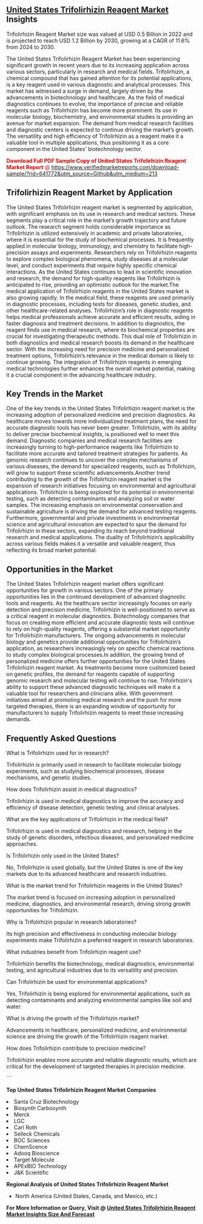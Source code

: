 <h2><a href="https://www.verifiedmarketreports.com/download-sample/?rid=641772&amp;utm_source=Github&amp;utm_medium=213" target="_blank">United States Trifolirhizin Reagent Market</a> Insights</h2><p>Trifolirhizin Reagent Market size was valued at USD 0.5 Billion in 2022 and is projected to reach USD 1.2 Billion by 2030, growing at a CAGR of 11.6% from 2024 to 2030.</p><p><p>The United States Trifolirhizin Reagent Market has been experiencing significant growth in recent years due to its increasing application across various sectors, particularly in research and medical fields. Trifolirhizin, a chemical compound that has gained attention for its potential applications, is a key reagent used in various diagnostic and analytical processes. This market has witnessed a surge in demand, largely driven by the advancements in biotechnology and healthcare. As the field of medical diagnostics continues to evolve, the importance of precise and reliable reagents such as Trifolirhizin has become more prominent. Its use in molecular biology, biochemistry, and environmental studies is providing an avenue for market expansion. The demand from medical research facilities and diagnostic centers is expected to continue driving the market’s growth. The versatility and high efficiency of Trifolirhizin as a reagent make it a valuable tool in multiple applications, thus positioning it as a core component in the United States’ biotechnology sector.<p><span class=""><span style="color: #ff0000;"><strong>Download Full PDF Sample Copy of United States Trifolirhizin Reagent Market Report</strong> @ </span><a href="https://www.verifiedmarketreports.com/download-sample/?rid=641772&amp;utm_source=Github&amp;utm_medium=213" target="_blank">https://www.verifiedmarketreports.com/download-sample/?rid=641772&amp;utm_source=Github&amp;utm_medium=213</a></span></p></p><h2>Trifolirhizin Reagent Market by Application</h2><p>The United States Trifolirhizin reagent market is segmented by application, with significant emphasis on its use in research and medical sectors. These segments play a critical role in the market’s growth trajectory and future outlook. The research segment holds considerable importance as Trifolirhizin is utilized extensively in academic and private laboratories, where it is essential for the study of biochemical processes. It is frequently applied in molecular biology, immunology, and chemistry to facilitate high-precision assays and experiments. Researchers rely on Trifolirhizin reagents to explore complex biological phenomena, study diseases at a molecular level, and conduct experiments that require highly specific chemical interactions. As the United States continues to lead in scientific innovation and research, the demand for high-quality reagents like Trifolirhizin is anticipated to rise, providing an optimistic outlook for the market.The medical application of Trifolirhizin reagents in the United States market is also growing rapidly. In the medical field, these reagents are used primarily in diagnostic processes, including tests for diseases, genetic studies, and other healthcare-related analyses. Trifolirhizin’s role in diagnostic reagents helps medical professionals achieve accurate and efficient results, aiding in faster diagnosis and treatment decisions. In addition to diagnostics, the reagent finds use in medical research, where its biochemical properties are crucial for investigating therapeutic methods. This dual role of Trifolirhizin in both diagnostics and medical research boosts its demand in the healthcare sector. With the increasing need for precision medicine and personalized treatment options, Trifolirhizin’s relevance in the medical domain is likely to continue growing. The integration of Trifolirhizin reagents in emerging medical technologies further enhances the overall market potential, making it a crucial component in the advancing healthcare industry.<h2>Key Trends in the Market</h2><p>One of the key trends in the United States Trifolirhizin reagent market is the increasing adoption of personalized medicine and precision diagnostics. As healthcare moves towards more individualized treatment plans, the need for accurate diagnostic tools has never been greater. Trifolirhizin, with its ability to deliver precise biochemical insights, is positioned well to meet this demand. Diagnostic companies and medical research facilities are increasingly turning to high-performance reagents like Trifolirhizin to facilitate more accurate and tailored treatment strategies for patients. As genomic research continues to uncover the complex mechanisms of various diseases, the demand for specialized reagents, such as Trifolirhizin, will grow to support these scientific advancements.Another trend contributing to the growth of the Trifolirhizin reagent market is the expansion of research initiatives focusing on environmental and agricultural applications. Trifolirhizin is being explored for its potential in environmental testing, such as detecting contaminants and analyzing soil or water samples. The increasing emphasis on environmental conservation and sustainable agriculture is driving the demand for advanced testing reagents. Furthermore, governmental and private investments in environmental science and agricultural innovation are expected to spur the demand for Trifolirhizin in these sectors, expanding its reach beyond traditional research and medical applications. The duality of Trifolirhizin’s applicability across various fields makes it a versatile and valuable reagent, thus reflecting its broad market potential.<h2>Opportunities in the Market</h2><p>The United States Trifolirhizin reagent market offers significant opportunities for growth in various sectors. One of the primary opportunities lies in the continued development of advanced diagnostic tools and reagents. As the healthcare sector increasingly focuses on early detection and precision medicine, Trifolirhizin is well-positioned to serve as a critical reagent in molecular diagnostics. Biotechnology companies that focus on creating more efficient and accurate diagnostic tests will continue to rely on high-quality reagents, offering a substantial market opportunity for Trifolirhizin manufacturers. The ongoing advancements in molecular biology and genetics provide additional opportunities for Trifolirhizin’s application, as researchers increasingly rely on specific chemical reactions to study complex biological processes.In addition, the growing trend of personalized medicine offers further opportunities for the United States Trifolirhizin reagent market. As treatments become more customized based on genetic profiles, the demand for reagents capable of supporting genomic research and molecular testing will continue to rise. Trifolirhizin's ability to support these advanced diagnostic techniques will make it a valuable tool for researchers and clinicians alike. With government initiatives aimed at promoting medical research and the push for more targeted therapies, there is an expanding window of opportunity for manufacturers to supply Trifolirhizin reagents to meet these increasing demands.<h2>Frequently Asked Questions</h2><p>What is Trifolirhizin used for in research?</p><p>Trifolirhizin is primarily used in research to facilitate molecular biology experiments, such as studying biochemical processes, disease mechanisms, and genetic studies.</p><p>How does Trifolirhizin assist in medical diagnostics?</p><p>Trifolirhizin is used in medical diagnostics to improve the accuracy and efficiency of disease detection, genetic testing, and clinical analyses.</p><p>What are the key applications of Trifolirhizin in the medical field?</p><p>Trifolirhizin is used in medical diagnostics and research, helping in the study of genetic disorders, infectious diseases, and personalized medicine approaches.</p><p>Is Trifolirhizin only used in the United States?</p><p>No, Trifolirhizin is used globally, but the United States is one of the key markets due to its advanced healthcare and research industries.</p><p>What is the market trend for Trifolirhizin reagents in the United States?</p><p>The market trend is focused on increasing adoption in personalized medicine, diagnostics, and environmental research, driving strong growth opportunities for Trifolirhizin.</p><p>Why is Trifolirhizin popular in research laboratories?</p><p>Its high precision and effectiveness in conducting molecular biology experiments make Trifolirhizin a preferred reagent in research laboratories.</p><p>What industries benefit from Trifolirhizin reagent use?</p><p>Trifolirhizin benefits the biotechnology, medical diagnostics, environmental testing, and agricultural industries due to its versatility and precision.</p><p>Can Trifolirhizin be used for environmental applications?</p><p>Yes, Trifolirhizin is being explored for environmental applications, such as detecting contaminants and analyzing environmental samples like soil and water.</p><p>What is driving the growth of the Trifolirhizin market?</p><p>Advancements in healthcare, personalized medicine, and environmental science are driving the growth of the Trifolirhizin reagent market.</p><p>How does Trifolirhizin contribute to precision medicine?</p><p>Trifolirhizin enables more accurate and reliable diagnostic results, which are critical for the development of targeted therapies in precision medicine.</p>```</p><p><strong>Top United States Trifolirhizin Reagent Market Companies</strong></p><div data-test-id=""><p><li>Santa Cruz Biotechnology</li><li> Biosynth Carbosynth</li><li> Merck</li><li> LGC</li><li> Carl Roth</li><li> Selleck Chemicals</li><li> BOC Sciences</li><li> ChemScence</li><li> Adooq Bioscience</li><li> Target Molecule</li><li> APExBIO Technology</li><li> J&K Scientific</li></p><div><strong>Regional Analysis of&nbsp;United States Trifolirhizin Reagent Market</strong></div><ul><li dir="ltr"><p dir="ltr">North America&nbsp;(United States, Canada, and Mexico, etc.)</p></li></ul><p><strong>For More Information or Query, Visit @&nbsp;</strong><strong><a href="https://www.verifiedmarketreports.com/product/trifolirhizin-reagent-market/?utm_source=Github&amp;utm_medium=213" target="_blank">United States Trifolirhizin Reagent Market Insights Size And Forecast</a></strong></p></div>
